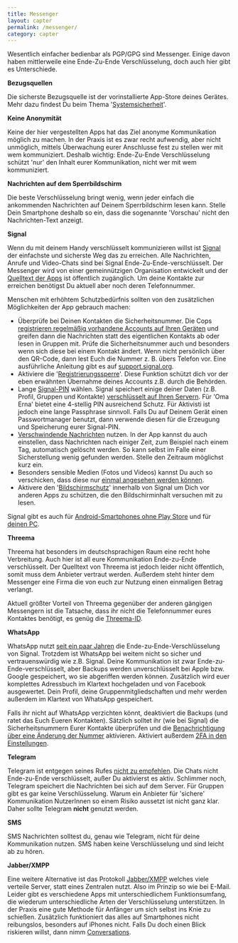 ```yaml
---
title: Messenger
layout: capter
permalink: /messenger/
category: capter
---
```

Wesentlich einfacher bedienbar als PGP/GPG sind Messenger. Einige davon haben mittlerweile eine Ende-Zu-Ende Verschlüsselung, doch auch hier gibt es Unterschiede.

__Bezugsquellen__

Die sicherste Bezugsquelle ist der vorinstallierte App-Store deines Gerätes. Mehr dazu findest Du beim Thema '[Systemsicherheit](/systemsicherheit/)'.

__Keine Anonymität__

Keine der hier vergestellten Apps hat das Ziel anonyme Kommunikation möglich zu machen. In der Praxis ist es zwar recht aufwendig, aber nicht unmöglich, mittels Überwachung eurer Anschlusse fest zu stellen wer mit wem kommuniziert. Deshalb wichtig: Ende-Zu-Ende Verschlüsselung schützt 'nur' den Inhalt eurer Kommunikation, nicht wer mit wem kommuniziert.

__Nachrichten auf dem Sperrbildschirm__

Die beste Verschlüsselung bringt wenig, wenn jeder einfach die ankommenden Nachrichten auf Deinem Sperrbildschirm lesen kann. Stelle Dein Smartphone deshalb so ein, dass die sogenannte 'Vorschau' nicht den Nachrichten-Text anzeigt.

__Signal__

Wenn du mit deinem Handy verschlüsselt kommunizieren willst ist [Signal](https://www.signal.org) der einfachste und sicherste Weg das zu erreichen. Alle Nachrichten, Anrufe und Video-Chats sind bei Signal Ende-Zu-Ende-verschlüsselt.
Der Messenger wird von einer gemeinnützigen Organisation entwickelt und der [Quelltext der Apps](https://github.com/signalapp) ist öffentlich zugänglich.
Um deine Kontakte zur erreichen benötigst Du aktuell aber noch deren Telefonnummer.

Menschen mit erhöhtem Schutzbedürfnis sollten von den zusätzlichen Möglichkeiten der App gebrauch machen:
  - Überprüfe bei Deinen Kontakten die Sicherheitsnummer. Die Cops [registrieren regelmäßig vorhandene Accounts auf Ihren Geräten](https://www.vice.com/de/article/435gbd/telegram-ueberwachung-bka-chat-app-verschluesslung) und greifen dann die Nachrichten statt des eigentlichen Kontakts ab oder lesen in Gruppen mit. Prüfe die Sicherheitsnummer auch und besonders wenn sich diese bei einem Kontakt ändert. Wenn nicht persönlich über den QR-Code, dann lest Euch die Nummer z. B. übers Telefon vor. Eine ausführliche Anleitung gibt es auf [support.signal.org](https://support.signal.org/hc/de/articles/360007060632-Was-ist-eine-Sicherheitsnummer-und-weshalb-sehe-ich-dass-sie-sich-ge%C3%A4ndert-hat-).
  - Aktiviere die '[Registrierungssperre](https://support.signal.org/hc/de/articles/360007059792-Signal-PINs)'. Diese Funktion schützt dich vor der eben erwähnten Übernahme deines Accounts z.B. durch die Behörden.
  - Lange [Signal-PIN](https://support.signal.org/hc/de/articles/360007059792-Signal-PINs) wählen. Signal speichert einige deiner Daten (z.B. Profil, Gruppen und Kontakte) [verschlüsselt auf Ihren Servern](https://signal.org/blog/secure-value-recovery/). Für 'Oma Erna' bietet eine 4-stellig PIN ausreichend Schutz. Für Aktivisti ist jedoch eine lange Passphrase sinnvoll. Falls Du auf Deinem Gerät einen Passwortmanager benutzt, dann verwende diesen für die Erzeugung und Speicherung eurer Signal-PIN.
  - [Verschwindende Nachrichten](https://support.signal.org/hc/de/articles/360007320771-Verschwindende-Nachrichten-festlegen-und-verwalten) nutzen. In der App kannst du auch einstellen, dass Nachrichten nach einiger Zeit, zum Beispiel nach einem Tag, automatisch gelöscht werden. So kann selbst im Falle einer Sicherstellung wenig gefunden werden. Stelle den Zeitraum möglichst kurz ein.
  - Besonders sensible Medien (Fotos und Videos) kannst Du auch so verschicken, dass diese nur [einmal angesehen werden können](https://support.signal.org/hc/de/articles/360038443071-Einmalig-anzeigbare-Medien).
  - Aktivere den '[Bildschirmschutz](https://support.signal.org/hc/de/articles/360043469312-Bildschirmschutz)' innerhalb von Signal um Dich vor anderen Apps zu schützen, die den Bildschirminhalt versuchen mit zu lesen.

Signal gibt es auch für [Android-Smartphones ohne Play Store](https://signal.org/android/apk/) und für [deinen PC](https://signal.org/de/download/).

__Threema__

Threema hat besonders im deutschsprachigen Raum eine recht hohe Verbreitung. Auch hier ist all eure Kommunikation Ende-zu-Ende verschlüsselt. Der Quelltext von Threema ist jedoch leider nicht öffentlich, somit muss dem Anbieter vertraut werden. Außerdem steht hinter dem Messenger eine Firma die von euch zur Nutzung einen einmaligen Betrag verlangt.

Aktuell größter Vorteil von Threema gegenüber der anderen gängigen Messengern ist die Tatsache, dass ihr nicht die Telefonnummer eures Kontaktes benötigt, es genüg die [Threema-ID](https://threema.ch/de/faq/threema_id).

__WhatsApp__

WhatsApp nutzt [seit ein paar Jahren](https://signal.org/blog/whatsapp-complete/) die Ende-zu-Ende-Verschlüsselung von Signal. Trotzdem ist WhatsApp bei weitem nicht so sicher und vertrauenswürdig wie z.B. Signal. Deine Kommunikation ist zwar Ende-zu-Ende-verschlüsselt, aber Backups werden unverschlüsselt bei Apple bzw. Google gespeichert, wo sie abgeriffen werden können. Zusätzlich wird euer komplettes Adressbuch im Klartext hochgeladen und von Facebook ausgewertet. Dein Profil, deine Gruppenmitgliedschaften und mehr werden außerdem im Klartext von WhatsApp gespeichert.

Falls ihr nicht auf WhatsApp verzichten könnt, deaktiviert die Backups (und ratet das Euch Eueren Kontakten). Sätzlich solltet ihr (wie bei Signal) die Sicherheitsnummern Eurer Kontakte überprüfen und die [Benachrichtigung über eine Änderung der Nummer](https://faq.whatsapp.com/general/security-and-privacy/security-code-change-notification/?lang=de) aktivieren. Aktiviert außerdem [2FA in den Einstellungen](https://faq.whatsapp.com/general/security-and-privacy/account-security-tips/?lang=de).

__Telegram__

Telegram ist entgegen seines Rufes [nicht zu empfehlen](https://gizmodo.com/why-you-should-stop-using-telegram-right-now-1782557415). Die Chats nicht Ende-zu-Ende verschlüsselt, außer Du aktivierst es aktiv. Schlimmer noch, Telegram speichert die Nachrichten bei sich auf dem Server. Für Gruppen gibt es gar keine Verschlüsselung. Warum ein Anbieter für 'sichere' Kommunikation NutzerInnen so einem Risiko aussetzt ist nicht ganz klar. Daher sollte Telegram __nicht__ genutzt werden.

__SMS__

SMS Nachrichten solltest du, genau wie Telegram, nicht für deine Kommunikation nutzen. SMS haben keine Verschlüsselung und sind leicht ab zu hören.

__Jabber/XMPP__

Eine weitere Alternative ist das Protokoll [Jabber/XMPP](https://xmpp.org/software/clients.html) welches viele verteile Server, statt eines Zentralen nutzt. Also im Prinzip so wie bei E-Mail. Leider gibt es verschiedene Apps mit unterschiedlichem Funktionsumfang, die wiederum unterschiedliche Arten der Verschlüsselung unterstützen. In der Praxis eine gute Methode für Anfänger um sich selbst ins Knie zu schießen. Zusätzlich funktioniert das alles auf Smartphones nicht reibungslos, besonders auf iPhones nicht. Falls Du doch einen Blick riskieren willst, dann nimm [Conversations](https://conversations.im/).
